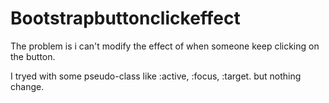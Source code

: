 # Bootstrapbuttonclickeffect

The problem is i can't modify the effect of when someone  keep clicking on the button.

I tryed with some pseudo-class like :active, :focus, :target. but nothing change.

